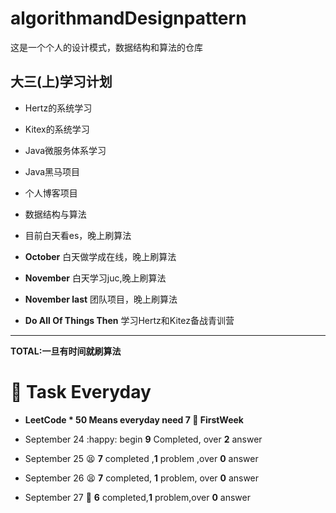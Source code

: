 # algorithmandDesignpattern
这是一个个人的设计模式，数据结构和算法的仓库
## 大三(上)学习计划

* Hertz的系统学习
* Kitex的系统学习
* Java微服务体系学习
* Java黑马项目
* 个人博客项目
* 数据结构与算法



* 目前白天看es，晚上刷算法

* **October** 白天做学成在线，晚上刷算法

* **November** 白天学习juc,晚上刷算法
* **November last** 团队项目，晚上刷算法
* **Do All Of Things Then** 学习Hertz和Kitez备战青训营

****

**TOTAL:一旦有时间就刷算法**





#  :date: Task  Everyday

*  **LeetCode * 50  Means everyday need 7  :apple: FirstWeek**

* September 24 :happy: begin **9** Completed, over **2** answer

* September 25 :tired_face: **7** completed ,**1** problem ,over **0** answer

* September 26 :tired_face: **7** completed, **1** problem, over **0** answer

* September 27 :cowboy_hat_face: **6** completed,**1** problem,over **0** answer

  

